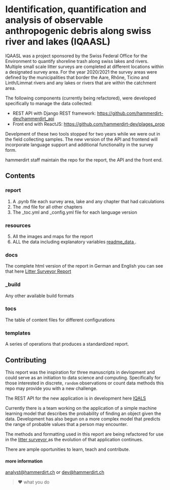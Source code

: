 # Identification, quantification and analysis of observable anthropogenic debris along swiss river and lakes (IQAASL)

IQAASL was a project sponsored by the Swiss Federal Office for the Environment to quantify shoreline trash along swiss lakes and rivers. Multiple small scale litter surveys are completed at different locations within a designated survey area. For the year 2020/2021 the survey areas were defined by the municipalities that border the Aare, Rhône, Ticino and Linth/Limmat rivers and any lakes or rivers that are within the catchment area.

The following components (currently being refactored), were developed specifically to manage the data collected:

* REST API with Django REST framework: https://github.com/hammerdirt-dev/hammerdirt_api
* Front end with ReactJS: https://github.com/hammerdirt-dev/plages_prop

Develpment of these two tools stopped for two years while we were out in the field collecting samples. The new version of the API and frontend will incorporate language support and additional functionality in the survey form.

hammerdirt staff maintain the repo for the report, the API and the front end.

## Contents

### report

1. A .pynb file each survey area, lake and any chapter that had calculations
2. The  .md file for all other chapters
3. The \_toc.yml and \_config.yml file for each language version

### resources
5. All the images and maps for the report
6. ALL the data including explanatory variables [ readme_data ](https://github.com/hammerdirt-analyst/IQAASL-End-0f-Sampling-2021/blob/main/resources/readme_data.md).

### docs

The complete html version of the report in German and English you can see that here [Litter Surveyor Report](https://hammerdirt-analyst.github.io/IQAASL-End-0f-Sampling-2021/titlepage.html)

### \_build

Any other available build formats

### tocs

The table of content files for different configurations

### templates

A series of operations that produces a standardized report.


## Contributing

This report was the inspiration for three manuscripts in devlopment and could serve as an initiation to data science and computing. Specifically for those interested in discrete, `random` observations or count data methods this repo may provide you with a new challenge.

The REST API for the new application is in development here [IQALS](https://github.com/hammerdirt-analyst/iqals)

Currently there is a team working on the application of a simple machine learning model that describes the probability of finding an object given the data. Development has also begun on a more complex model that predicts the range of probable values that a person may encounter.

The methods and formatting used in this report are being refactored for use in the [ litter surveyor ](https://www.plagespropres.ch/) as the evolution of that application continues.

There are ample oportunities to learn, teach and contribute.

#### more information

analyst@hammerdirt.ch or dev@hammerdirt.ch
> :heart: what you do 
